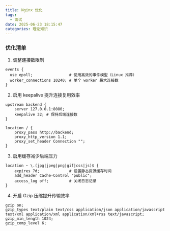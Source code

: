 ```yaml
---
title: Nginx 优化
tags:
  - 面试
date: 2025-06-23 18:15:47
categories: 理论知识
---
```


### 优化清单

1. 调整连接数限制

```nginx
events {
  use epoll;                # 使用高效的事件模型（Linux 推荐）
  worker_connections 10240; # 单个 worker 最大连接数
}
```

<!-- more -->

2. 启用 keepalive 提升连接复用效率

```nginx
upstream backend {
    server 127.0.0.1:8080;
    keepalive 32; # 保持后端连接数
}

location / {
    proxy_pass http://backend;
    proxy_http_version 1.1;
    proxy_set_header Connection "";
}
```

3. 启用缓存减少后端压力

```nginx
location ~ \.(jpg|jpeg|png|gif|css|js)$ {
    expires 7d;             # 设置静态资源缓存时间
    add_header Cache-Control "public";
    access_log off;         # 关闭日志记录
}
```

4. 开启 Gzip 压缩提升传输效率

```nginx
gzip on;
gzip_types text/plain text/css application/json application/javascript text/xml application/xml application/xml+rss text/javascript;
gzip_min_length 1024;
gzip_comp_level 6;
```